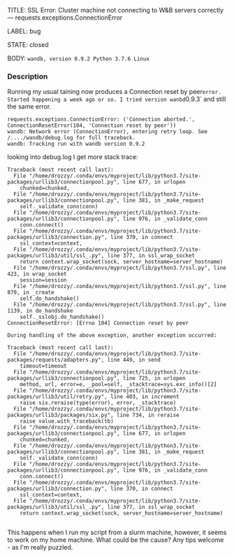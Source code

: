 TITLE:
SSL Error: Cluster machine not connecting to W&B servers correctly— requests.exceptions.ConnectionError

LABEL:
bug

STATE:
closed

BODY:
`wandb, version 0.9.2
Python 3.7.6
Linux`


### Description
Running my usual taining now produces a Connection reset by peer` error. Started happening a week ago or so. I tried version wanbd `0.9.3` and still the same error.

```
requests.exceptions.ConnectionError: ('Connection aborted.', ConnectionResetError(104, 'Connection reset by peer'))
wandb: Network error (ConnectionError), entering retry loop. See /..../wandb/debug.log for full traceback.
wandb: Tracking run with wandb version 0.9.2
```

looking into debug.log I get more stack trace:
```
Traceback (most recent call last):
  File "/home/drozzy/.conda/envs/myproject/lib/python3.7/site-packages/urllib3/connectionpool.py", line 677, in urlopen
    chunked=chunked,
  File "/home/drozzy/.conda/envs/myproject/lib/python3.7/site-packages/urllib3/connectionpool.py", line 381, in _make_request
    self._validate_conn(conn)
  File "/home/drozzy/.conda/envs/myproject/lib/python3.7/site-packages/urllib3/connectionpool.py", line 976, in _validate_conn
    conn.connect()
  File "/home/drozzy/.conda/envs/myproject/lib/python3.7/site-packages/urllib3/connection.py", line 370, in connect
    ssl_context=context,
  File "/home/drozzy/.conda/envs/myproject/lib/python3.7/site-packages/urllib3/util/ssl_.py", line 377, in ssl_wrap_socket
    return context.wrap_socket(sock, server_hostname=server_hostname)
  File "/home/drozzy/.conda/envs/myproject/lib/python3.7/ssl.py", line 423, in wrap_socket
    session=session
  File "/home/drozzy/.conda/envs/myproject/lib/python3.7/ssl.py", line 870, in _create
    self.do_handshake()
  File "/home/drozzy/.conda/envs/myproject/lib/python3.7/ssl.py", line 1139, in do_handshake
    self._sslobj.do_handshake()
ConnectionResetError: [Errno 104] Connection reset by peer

During handling of the above exception, another exception occurred:

Traceback (most recent call last):
  File "/home/drozzy/.conda/envs/myproject/lib/python3.7/site-packages/requests/adapters.py", line 449, in send
    timeout=timeout
  File "/home/drozzy/.conda/envs/myproject/lib/python3.7/site-packages/urllib3/connectionpool.py", line 725, in urlopen
    method, url, error=e, _pool=self, _stacktrace=sys.exc_info()[2]
  File "/home/drozzy/.conda/envs/myproject/lib/python3.7/site-packages/urllib3/util/retry.py", line 403, in increment
    raise six.reraise(type(error), error, _stacktrace)
  File "/home/drozzy/.conda/envs/myproject/lib/python3.7/site-packages/urllib3/packages/six.py", line 734, in reraise
    raise value.with_traceback(tb)
  File "/home/drozzy/.conda/envs/myproject/lib/python3.7/site-packages/urllib3/connectionpool.py", line 677, in urlopen
    chunked=chunked,
  File "/home/drozzy/.conda/envs/myproject/lib/python3.7/site-packages/urllib3/connectionpool.py", line 381, in _make_request
    self._validate_conn(conn)
  File "/home/drozzy/.conda/envs/myproject/lib/python3.7/site-packages/urllib3/connectionpool.py", line 976, in _validate_conn
    conn.connect()
  File "/home/drozzy/.conda/envs/myproject/lib/python3.7/site-packages/urllib3/connection.py", line 370, in connect
    ssl_context=context,
  File "/home/drozzy/.conda/envs/myproject/lib/python3.7/site-packages/urllib3/util/ssl_.py", line 377, in ssl_wrap_socket
    return context.wrap_socket(sock, server_hostname=server_hostname)
                                                                                      
```

This happens when I run my script from a slurm machine, however, it seems to work on my home machine.
What could be the cause? Any tips welcome - as I'm really puzzled.

